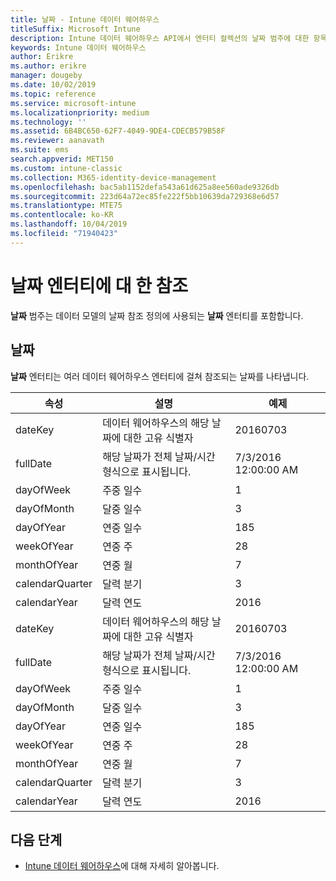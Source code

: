 ```yaml
---
title: 날짜 - Intune 데이터 웨어하우스
titleSuffix: Microsoft Intune
description: Intune 데이터 웨어하우스 API에서 엔터티 컬렉션의 날짜 범주에 대한 항목을 참조하세요.
keywords: Intune 데이터 웨어하우스
author: Erikre
ms.author: erikre
manager: dougeby
ms.date: 10/02/2019
ms.topic: reference
ms.service: microsoft-intune
ms.localizationpriority: medium
ms.technology: ''
ms.assetid: 6B4BC650-62F7-4049-9DE4-CDECB579B58F
ms.reviewer: aanavath
ms.suite: ems
search.appverid: MET150
ms.custom: intune-classic
ms.collection: M365-identity-device-management
ms.openlocfilehash: bac5ab1152defa543a61d625a8ee560ade9326db
ms.sourcegitcommit: 223d64a72ec85fe222f5bb10639da729368e6d57
ms.translationtype: MTE75
ms.contentlocale: ko-KR
ms.lasthandoff: 10/04/2019
ms.locfileid: "71940423"
---
```

# <a name="reference-for-dates-entity"></a>날짜 엔터티에 대 한 참조

**날짜** 범주는 데이터 모델의 날짜 참조 정의에 사용되는 **날짜** 엔터티를 포함합니다.

## <a name="dates"></a>날짜

**날짜** 엔터티는 여러 데이터 웨어하우스 엔터티에 걸쳐 참조되는 날짜를 나타냅니다.


|    속성     |                      설명                       |       예제        |
|-----------------|--------------------------------------------------------|----------------------|
|     dateKey     | 데이터 웨어하우스의 해당 날짜에 대한 고유 식별자 |       20160703       |
|    fullDate     |    해당 날짜가 전체 날짜/시간 형식으로 표시됩니다.     | 7/3/2016 12:00:00 AM |
|    dayOfWeek    |                      주중 일수                       |          1           |
|   dayOfMonth    |                      달중 일수                      |          3           |
|    dayOfYear    |                      연중 일수                       |         185          |
|   weekOfYear    |                      연중 주                      |          28          |
|   monthOfYear   |                   연중 월                    |          7           |
| calendarQuarter |                    달력 분기                    |          3           |
|  calendarYear   |                     달력 연도                      |         2016         |
|     dateKey     | 데이터 웨어하우스의 해당 날짜에 대한 고유 식별자 |       20160703       |
|    fullDate     |    해당 날짜가 전체 날짜/시간 형식으로 표시됩니다.     | 7/3/2016 12:00:00 AM |
|    dayOfWeek    |                      주중 일수                       |          1           |
|   dayOfMonth    |                      달중 일수                      |          3           |
|    dayOfYear    |                      연중 일수                       |         185          |
|   weekOfYear    |                      연중 주                      |          28          |
|   monthOfYear   |                   연중 월                    |          7           |
| calendarQuarter |                    달력 분기                    |          3           |
|  calendarYear   |                     달력 연도                      |         2016         |

## <a name="next-steps"></a>다음 단계

- [Intune 데이터 웨어하우스](../reports-nav-create-intune-reports.md)에 대해 자세히 알아봅니다.
